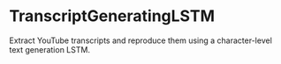# TranscriptGeneratingLSTM
Extract YouTube transcripts and reproduce them using a character-level text generation LSTM.
